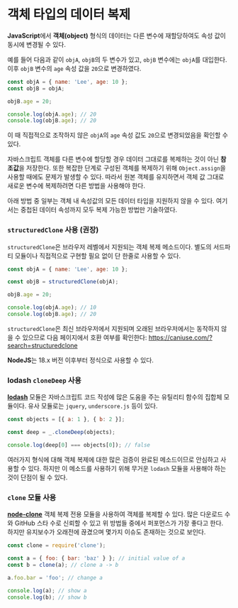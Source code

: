 # 객체 타입의 데이터 복제

**JavaScript**에서 **객체(object)** 형식의 데이터는 다른 변수에 재할당하여도 속성 값이 동시에 변경될 수 있다.

예를 들어 다음과 같이 `objA`, `objB`의 두 변수가 있고, `objB` 변수에는 `objA`를 대입한다. 이후 `objB` 변수의 `age` 속성 값을 `20`으로 변경하였다.

```javascript
const objA = { name: 'Lee', age: 10 };
const objB = objA;

objB.age = 20;

console.log(objA.age); // 20
console.log(objB.age); // 20
```

이 때 직접적으로 조작하지 않은 `objA`의 `age` 속성 값도 `20`으로 변경되었음을 확인할 수 있다.

자바스크립트 객체를 다른 변수에 할당할 경우 데이터 그대로를 복제하는 것이 아닌 **참조값**을 저장한다. 또한 복잡한 단계로 구성된 객체를 복제하기 위해 `Object.assign`을 사용할 때에도 문제가 발생할 수 있다. 따라서 원본 객체를 유지하면서 객체 값 그대로 새로운 변수에 복제하려면 다른 방법을 사용해야 한다.

아래 방법 중 일부는 객체 내 속성값의 모든 데이터 타입을 지원하지 않을 수 있다. 여기서는 중첩된 데이터 속성까지 모두 복제 가능한 방법만 기술하였다.

### `structuredClone` 사용 (권장)

`structuredClone`은 브라우저 레벨에서 지원되는 객체 복제 메소드이다. 별도의 서드파티 모듈이나 직접적으로 구현할 필요 없이 단 한줄로 사용할 수 있다.

```javascript
const objA = { name: 'Lee', age: 10 };

const objB = structuredClone(objA);

objB.age = 20;

console.log(objA.age); // 10
console.log(objB.age); // 20
```

`structuredClone`은 최신 브라우저에서 지원되며 오래된 브라우저에서는 동작하지 않을 수 있으므로 다음 페이지에서 호환 여부를 확인한다: https://caniuse.com/?search=structuredclone

**NodeJS**는 18.x 버전 이후부터 정식으로 사용할 수 있다.

### lodash `cloneDeep` 사용

**[lodash](https://lodash.com)** 모듈은 자바스크립트 코드 작성에 많은 도움을 주는 유틸리티 함수의 집합체 모듈이다. 유사 모듈로는 `jquery`, `underscore.js` 등이 있다.

```javascript
const objects = [{ a: 1 }, { b: 2 }];

const deep = _.cloneDeep(objects);

console.log(deep[0] === objects[0]); // false
```

여러가지 형식에 대해 객체 복제에 대한 많은 검증이 완료된 메소드이므로 안심하고 사용할 수 있다. 하지만 이 메소드를 사용하기 위해 무거운 `lodash` 모듈을 사용해야 하는 것이 단점이 될 수 있다.

### `clone` 모듈 사용

**[node-clone](https://github.com/pvorb/clone)** 객체 복제 전용 모듈을 사용하여 객체를 복제할 수 있다. 많은 다운로드 수와 GitHub 스타 수로 신뢰할 수 있고 위 방법들 중에서 퍼포먼스가 가장 좋다고 한다. 하지만 유지보수가 오래전에 끊겼으며 몇가지 이슈도 존재하는 것으로 보인다.

```javascript
const clone = require('clone');

const a = { foo: { bar: 'baz' } }; // initial value of a
const b = clone(a); // clone a -> b

a.foo.bar = 'foo'; // change a

console.log(a); // show a
console.log(b); // show b
```
